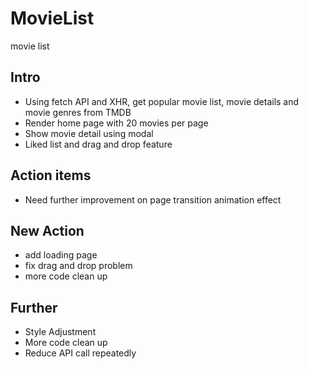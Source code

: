 # MovieList
movie list

## Intro
* Using fetch API and XHR, get popular movie list, movie details and movie genres from TMDB
* Render home page with 20 movies per page
* Show movie detail using modal
* Liked list and drag and drop feature

## Action items
* Need further improvement on page transition animation effect

## New Action
* add loading page
* fix drag and drop problem
* more code clean up

## Further 
* Style Adjustment
* More code clean up
* Reduce API call repeatedly
